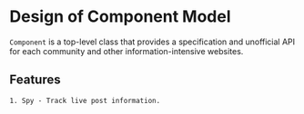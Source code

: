 # Design of Component Model

`Component` is a top-level class that provides a specification and
unofficial API for each community and other information-intensive websites.

## Features

```
1. Spy - Track live post information.
```